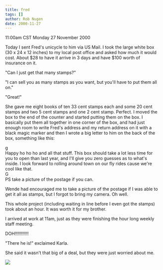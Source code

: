 ```yaml
---
title: fred
tags: []
author: Rob Nugen
date: 2000-11-27
---
```


<title>postage for Fred's unicycle</title>
<p class=date>11:00am CST Monday 27 November 2000

<p>Today I sent Fred's unicycle to him via US Mail.  I took the large
white box (30 x 24 x 12 inches) to my local post office and asked how
much it would cost.  About $28 to have it arrive in 3 days and have
$100 worth of insurance on it.

<p>"Can I just get that many stamps?"

<p>"I can sell you as many stamps as you want, but you'll have to put
them all on."

<p>"Great!"

<p>She gave me eight books of ten 33 cent stamps each and some 20 cent
stamps and two 5 cent stamps and one 2 cent stamp.  Perfect.  I moved
the box to the end of the counter and started putting them on the box.
I basically put them all together in one corner of the box, and had
just enough room to write Fred's address and my return address on it
with a black magic marker and then I wrote a big letter to him on the
back of the box, something like this:

<p class=note>g
<br>Happy ho ho ho and all that stuff.  This box should take a lot
less time for you to open than last year, and I'll give you zero
guesses as to what's inside.  I look forward to rolling around town on
our fly rides cause we're cool like that.
<br>G
<br>PS take a picture of the postage if you can.

<p>Wende had encouraged me to take a picture of the postage if I was
able to get it all as stamps, but I forgot to bring my camera.  Oh
well.

<p>This whole project (including waiting in line before I even got the
stamps) took about an hour.  It was worth it for my brother.

<p>I arrived at work at 11am, just as they were finishing the hour
long weekly staff meeting.

<p>DOH!!!!!!!!!!!

<p>"There he is!" exclaimed Karla.

<p>She said it wasn't that big of a deal, but they were just worried
about me.

<p><img src='/images/rob/wL-ROB.gif'>

